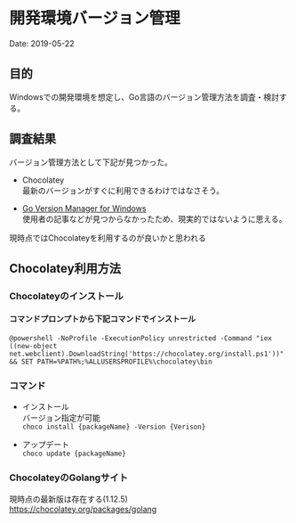 # 開発環境バージョン管理

Date: 2019-05-22

## 目的
Windowsでの開発環境を想定し、Go言語のバージョン管理方法を調査・検討する。

## 調査結果
バージョン管理方法として下記が見つかった。
* Chocolatey  
最新のバージョンがすぐに利用できるわけではなさそう。

* [Go Version Manager for Windows](https://github.com/danielkermode/gvm)  
使用者の記事などが見つからなかったため、現実的ではないように思える。

現時点ではChocolateyを利用するのが良いかと思われる

## Chocolatey利用方法

### Chocolateyのインストール  
#### コマンドプロンプトから下記コマンドでインストール  
`@powershell -NoProfile -ExecutionPolicy unrestricted -Command "iex ((new-object net.webclient).DownloadString('https://chocolatey.org/install.ps1'))" && SET PATH=%PATH%;%ALLUSERSPROFILE%\chocolatey\bin`

### コマンド
* インストール  
バージョン指定が可能  
`choco install {packageName} -Version {Verison}`

* アップデート  
`choco update {packageName}`  

### ChocolateyのGolangサイト
現時点の最新版は存在する(1.12.5)  
https://chocolatey.org/packages/golang
